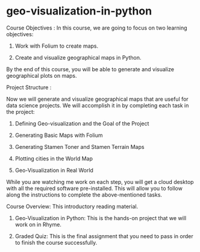 # geo-visualization-in-python
Course Objectives : 
In this course, we are going to focus on two learning objectives:

1) Work with Folium to create maps.

2) Create and visualize geographical maps in Python.

By the end of this course, you will be able to generate and visualize geographical plots on maps.

Project Structure :  

Now we will generate and visualize geographical maps that are useful for data science projects.
We will accomplish it in by completing each task in the project:

1) Defining Geo-visualization and the Goal of the Project

2) Generating Basic Maps with Folium

3) Generating Stamen Toner and Stamen Terrain Maps

4) Plotting cities in the World Map

5) Geo-Visualization in Real World

While you are watching me work on each step, you will get a 
cloud desktop with all the required software pre-installed. 
This will allow you to follow along the instructions to complete the above-mentioned tasks. 

Course Overview: 
This introductory reading material.

1) Geo-Visualization in Python: This is the hands-on project that we will work on in Rhyme.

2) Graded Quiz: This is the final assignment that you need to pass in order to finish the course successfully. 
